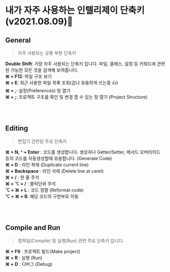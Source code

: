 # 내가 자주 사용하는 인텔리제이 단축키 (v2021.08.09)🚀

## General

> 자주 사용되는 공통 부분 단축키 <br>

**Double Shift**: 가장 자주 사용되는 단축키 입니다. 파일, 클래스, 설정 등 키워드에 관련된 가능한 모든 것을 검색해 보여줍니다. <br>
**⌘ + F12**: 파일 구조 보기 <br>
**⌘ + E**: 최근 사용한 파일 목록 조회(겁나 유용하게 쓰는중 👍) <br>
**⌘ + ,**: 설정(Preferences) 창 열기 <br>
**⌘ + ;**: 프로젝트 구조를 확인 및 변경 할 수 있는 창 열기 (Project Structure) <br>

<br><br>

## Editing

> 편집기 관련된 주요 단축키 <br>

**⌘ + N, ^ + Enter** : 코드를 생성합니다. 생성자나 Getter/Setter, 메서드 오버라이드 등의 코드를 자동생성할때 유용합니다. (Generate Code) <br>
**⌘ + D** : 라인 복제 (Duplicate current line) <br>
**⌘ + Backspace** : 라인 삭제 (Delete line at caret) <br>
**⌘ + /** : 한 줄 주석 <br>
**⌘ + ⌥ + /** : 블럭단위 주석 <br>
**⌥ + ⌘ + L** : 코드 정렬 (Reformat code) <br>
**⌥ + ⌘ + B**: 해당 코드의 구현부로 이동 <br>

<br><br>

## Compile and Run

> 컴파일(Compile) 및 실행(Run) 관련 주요 단축키 입니다.

**⌘ + F9** : 프로젝트 빌드(Make project) <br>
**⌘ + R** : 실행 (Run) <br>
**⌘ + D** : 디버그 (Debug) <br>
